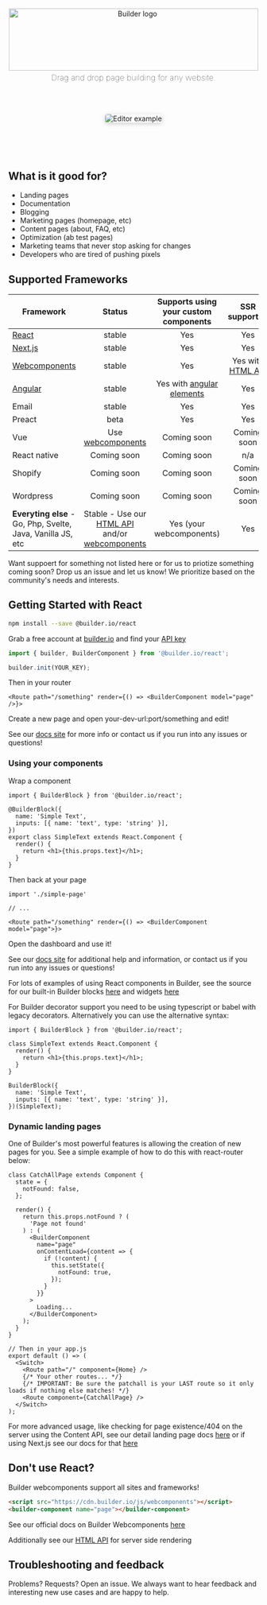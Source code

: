<br />
<p align="center"><img width="502" height="125" src="https://imgur.com/B9CUJxo.gif" alt="Builder logo" /></p>
<h3 align="center" style="font-weight: 100; margin-top: -10px">Drag and drop page building for any website.</h3>
<br />
<br />
<p align="center"><img style="border-radius: 4px; box-shadow: 0 2px 10px rgba(0, 0, 0, 0.2); 0 0 20px rgba(0, 0, 0, 0.1)" src="https://imgur.com/lHDo3Mq.gif" alt="Editor example" /></p>

<br /><br /><br />

## What is it good for?

- Landing pages
- Documentation
- Blogging
- Marketing pages (homepage, etc)
- Content pages (about, FAQ, etc)
- Optimization (ab test pages)
- Marketing teams that never stop asking for changes
- Developers who are tired of pushing pixels

## Supported Frameworks

| Framework                                                    |                                                               Status                                                                |             Supports using your custom components              |                      SSR supported                      |
| ------------------------------------------------------------ | :---------------------------------------------------------------------------------------------------------------------------------: | :------------------------------------------------------------: | :-----------------------------------------------------: |
| [React](#getting-started-with-react)                         |                                                               stable                                                                |                              Yes                               |                           Yes                           |
| [Next.js](packages/react/examples/next-js)                   |                                                               stable                                                                |                              Yes                               |                           Yes                           |
| [Webcomponents](https://builder.io/c/docs/webcomponents-sdk) |                                                               stable                                                                |                              Yes                               | Yes with [HTML API](https://builder.io/c/docs/html-api) |
| [Angular](packages/angular)                                    |                                                               stable                                                                | Yes with [angular elements](https://angular.io/guide/elements) |                           Yes                           |
| Email                                                        |                                                               stable                                                                |                              Yes                               |                           Yes                           |
| Preact                                                       |                                                                beta                                                                 |                              Yes                               |                           Yes                           |
| Vue                                                          |                                  Use [webcomponents](https://builder.io/c/docs/webcomponents-sdk)                                   |                          Coming soon                           |                       Coming soon                       |
| React native                                                 |                                                             Coming soon                                                             |                          Coming soon                           |                           n/a                           |
| Shopify                                                      |                                                             Coming soon                                                             |                          Coming soon                           |                       Coming soon                       |
| Wordpress                                                    |                                                             Coming soon                                                             |                          Coming soon                           |                       Coming soon                       |
| **Everyting else** - Go, Php, Svelte, Java, Vanilla JS, etc      | Stable - Use our [HTML API](https://builder.io/c/docs/html-api) and/or [webcomponents](https://builder.io/c/docs/webcomponents-sdk) |                    Yes (your webcomponents)                    |                           Yes                           |

Want suppoert for something not listed here or for us to priotize something coming soon? Drop us an issue and let us know! We prioritize based on the community's needs and interests.

## Getting Started with React

```sh
npm install --save @builder.io/react
```

Grab a free account at [builder.io](https://builder.io) and find your [API key](https://builder.io/account/organization)

```ts
import { builder, BuilderComponent } from '@builder.io/react';

builder.init(YOUR_KEY);
```

Then in your router

```tsx
<Route path="/something" render={() => <BuilderComponent model="page" />}>
```

Create a new page and open your-dev-url:port/something and edit!

See our [docs site](https://builder.io/c/docs/react) for more info or contact us if you run into any issues or questions!

### Using your components

Wrap a component

```tsx
import { BuilderBlock } from '@builder.io/react';

@BuilderBlock({
  name: 'Simple Text',
  inputs: [{ name: 'text', type: 'string' }],
})
export class SimpleText extends React.Component {
  render() {
    return <h1>{this.props.text}</h1>;
  }
}
```

Then back at your page

```tsx
import './simple-page'

// ...

<Route path="/something" render={() => <BuilderComponent model="page">}>
```

Open the dashboard and use it!

See our [docs site](https://builder.io/c/docs/custom-react-components) for additional help and information, or contact us if you run into any issues or questions!

For lots of examples of using React components in Builder, see the source for our built-in Builder blocks [here](https://github.com/BuilderIO/builder/tree/master/packages/react/src/blocks) and widgets [here](https://github.com/BuilderIO/builder/tree/master/packages/widgets/src/components)

For Builder decorator support you need to be using typescript or babel with legacy decorators.
Alternatively you can use the alternative syntax:

```tsx
import { BuilderBlock } from '@builder.io/react';

class SimpleText extends React.Component {
  render() {
    return <h1>{this.props.text}</h1>;
  }
}

BuilderBlock({
  name: 'Simple Text',
  inputs: [{ name: 'text', type: 'string' }],
})(SimpleText);
```

### Dynamic landing pages

One of Builder's most powerful features is allowing the creation of new pages for you. See a simple example of how to do this with react-router below:

```tsx
class CatchAllPage extends Component {
  state = {
    notFound: false,
  };

  render() {
    return this.props.notFound ? (
      'Page not found'
    ) : (
      <BuilderComponent
        name="page"
        onContentLoad={content => {
          if (!content) {
            this.setState({
              notFound: true,
            });
          }
        }}
      >
        Loading...
      </BuilderComponent>
    );
  }
}

// Then in your app.js
export default () => (
  <Switch>
    <Route path="/" component={Home} />
    {/* Your other routes... */}
    {/* IMPORTANT: Be sure the patchall is your LAST route so it only loads if nothing else matches! */}
    <Route component={CatchAllPage} />
  </Switch>
);
```

For more advanced usage, like checking for page existence/404 on the server using the Content API, see our detail landing page docs [here](https://builder.io/c/docs/custom-landing-pages) or if using Next.js see our docs for that [here](https://github.com/BuilderIO/builder/tree/master/packages/react/examples/next-js#dynamic-landing-pages)

## Don't use React?

Builder webcomponents support all sites and frameworks!

```html
<script src="https://cdn.builder.io/js/webcomponents"></script>
<builder-component name="page"></builder-component>
```

See our official docs on Builder Webcomponents [here](https://builder.io/c/docs/webcomponents-sdk)

Additionally see our [HTML API](https://builder.io/c/docs/html-api) for server side rendering

## Troubleshooting and feedback

Problems? Requests? Open an issue. We always want to hear feedback and interesting new use cases and are happy to help.
